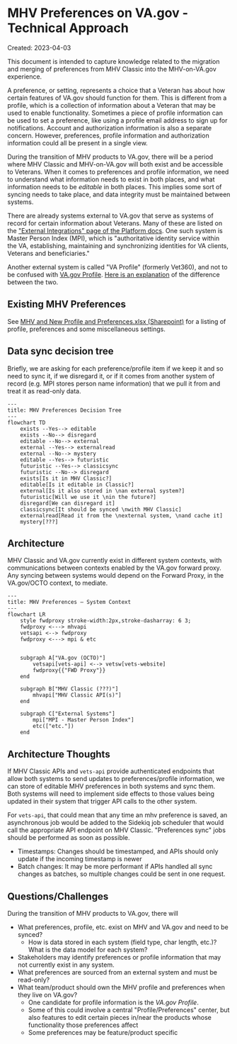 # MHV Preferences on VA.gov - Technical Approach

Created: 2023-04-03

This document is intended to capture knowledge related to the migration and merging of preferences from MHV Classic into the MHV-on-VA.gov experience.

A preference, or setting, represents a choice that a Veteran has about how certain features of VA.gov should function for them. This is different from a profile, which is a collection of information about a Veteran that may be used to enable functionality. Sometimes a piece of profile information can be used to set a preference, like using a profile email address to sign up for notifications. Account and authorization information is also a separate concern. However, preferences, profile information and authorization information could all be present in a single view.

During the transition of MHV products to VA.gov, there will be a period where MHV Classic and MHV-on-VA.gov will both exist and be accessible to Veterans. When it comes to preferences and profile information, we need to understand what information needs to exist in both places, and what information needs to be _editable_ in both places. This implies some sort of syncing needs to take place, and data integrity must be maintained between systems.

There are already systems external to VA.gov that serve as systems of record for certain information about Veterans. Many of these are listed on the ["External Integrations" page of the Platform docs](https://depo-platform-documentation.scrollhelp.site/developer-docs/external-integrations). One such system is Master Person Index (MPI), which is "authoritative identity service within the VA, establishing, maintaining and synchronizing identities for VA clients, Veterans and beneficiaries."

Another external system is called "VA Profile" (formerly Vet360), and not to be confused with [VA.gov Profile](https://github.com/department-of-veterans-affairs/va.gov-team/blob/master/teams/vsa/teams/authenticated-experience/roadmap/profile-roadmap.md). [Here is an explanation](https://github.com/department-of-veterans-affairs/va.gov-team/tree/master/products/identity-personalization/profile#is-va-profile-the-same-thing-as-the-vagov-profile) of the difference between the two.

## Existing MHV Preferences

See [MHV and New Profile and Preferences.xlsx (Sharepoint)](https://dvagov.sharepoint.com/:x:/r/sites/HealthApartment/Shared%20Documents/General/Preferences%20and%20Notifications/MHV%20and%20New%20Profile%20and%20Preferences.xlsx?d=wd9e64dc034eb48d7ae03abb11b731c78&csf=1&web=1&e=P5ZBMQ) for a listing of profile, preferences and some miscellaneous settings.

## Data sync decision tree

Briefly, we are asking for each preference/profile item if we keep it and so need to sync it, if we disregard it, or if it comes from another system of record (e.g. MPI stores person name information) that we pull it from and treat it as read-only data.

```mermaid
---
title: MHV Preferences Decision Tree
---
flowchart TD
	exists --Yes--> editable
	exists --No--> disregard
	editable --No--> external
	external --Yes--> externalread
	external --No--> mystery
	editable --Yes--> futuristic
	futuristic --Yes--> classicsync
	futuristic --No--> disregard
	exists[Is it in MHV Classic?]
	editable[Is it editable in Classic?]
	external[Is it also stored in \nan external system?]
	futuristic[Will we use it \nin the future?]
	disregard[We can disregard it]
	classicsync[It should be synced \nwith MHV Classic]
	externalread[Read it from the \nexternal system, \nand cache it]
	mystery[???]
```

## Architecture

MHV Classic and VA.gov currently exist in different system contexts, with communications between contexts enabled by the VA.gov forward proxy. Any syncing between systems would depend on the Forward Proxy, in the VA.gov/OCTO context, to mediate.

```mermaid
---
title: MHV Preferences – System Context
---
flowchart LR
	style fwdproxy stroke-width:2px,stroke-dasharray: 6 3;
	fwdproxy <---> mhvapi
	vetsapi <--> fwdproxy
	fwdproxy <---> mpi & etc


	subgraph A["VA.gov (OCTO)"]
		vetsapi[vets-api] <--> vetsw[vets-website]
		fwdproxy{{"FWD Proxy"}}
	end

	subgraph B["MHV Classic (???)"]
		mhvapi["MHV Classic API(s)"]
	end

	subgraph C["External Systems"]
		mpi["MPI - Master Person Index"]
		etc(["etc."])
	end
```

## Architecture Thoughts

If MHV Classic APIs and `vets-api` provide authenticated endpoints that allow both systems to send updates to preferences/profile information, we can store of editable MHV preferences in both systems and sync them. Both systems will need to implement side effects to those values being updated in their system that trigger API calls to the other system.

For `vets-api`, that could mean that any time an mhv preference is saved, an asynchronous job would be added to the Sidekiq job scheduler that would call the appropriate API endpoint on MHV Classic. "Preferences sync" jobs should be performed as soon as possible.
- Timestamps: Changes should be timestamped, and APIs should only update if the incoming timestamp is newer
- Batch changes: It may be more performant if APIs handled all sync changes as batches, so multiple changes could be sent in one request.

## Questions/Challenges

During the transition of MHV products to VA.gov, there will

* What preferences, profile, etc. exist on MHV and VA.gov and need to be synced?
    * How is data stored in each system (field type, char length, etc.)? What is the data model for each system?
* Stakeholders may identify preferences or profile information that may not currently exist in any system.
* What preferences are sourced from an external system and must be read-only?
* What team/product should own the MHV profile and preferences when they live on VA.gov?
    * One candidate for profile information is the *VA.gov Profile*.
    * Some of this could involve a central "Profile/Preferences" center, but also features to edit certain pieces in/near the products whose functionality those preferences affect
    * Some preferences may be feature/product specific
